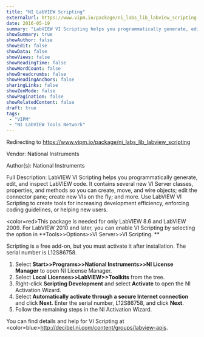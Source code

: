 ```yaml
---
title: "NI LabVIEW Scripting"
externalUrl: https://www.vipm.io/package/ni_labs_lib_labview_scripting
date: 2016-05-19
summary: "LabVIEW VI Scripting helps you programmatically generate, edit, and inspect LabVIEW code."
showSummary: true
showAuthor: false
showEdit: false
showData: false
showViews: false
showReadingTime: false
showWordCount: false
showBreadcrumbs: false
showHeadingAnchors: false
sharingLinks: false
showZenMode: false
showPagination: false
showRelatedContent: false
draft: true
tags:
 - "VIPM"
 - "NI LabVIEW Tools Network"
---
```


Redirecting to https://www.vipm.io/package/ni_labs_lib_labview_scripting

Vendor: National Instruments

Author(s): National Instruments
 
Full Description:
LabVIEW VI Scripting helps you programmatically generate, edit, and inspect LabVIEW code. It contains several new VI Server classes, properties, and methods so you can create, move, and wire objects; edit the connector pane; create new VIs on the fly; and more. Use LabVIEW VI Scripting to create tools for increasing development efficiency, enforcing coding guidelines, or helping new users. 

<color=red>This package is needed for only LabVIEW 8.6 and LabVIEW 2009. For LabVIEW 2010 and later, you can enable VI Scripting by selecting the option in **Tools>>Options>>VI Server>>VI Scripting. **</color>

Scripting is a free add-on, but you must activate it after installation. The serial number is L12S86758. 

1.	Select **Start>>Programs>>National Instruments>>NI License Manager** to open NI License Manager.
2.	Select **Local Licenses>>LabVIEW>>Toolkits** from the tree. 
3.	Right-click **Scripting Development** and select **Activate** to open the NI Activation Wizard.
4.	Select **Automatically activate through a secure Internet connection** and click **Next**. Enter the serial number, L12S86758, and click **Next**.
5.	Follow the remaining steps in the NI Activation Wizard.

You can find details and help for VI Scripting at <color=blue><u>http://decibel.ni.com/content/groups/labview-apis</u></color>.